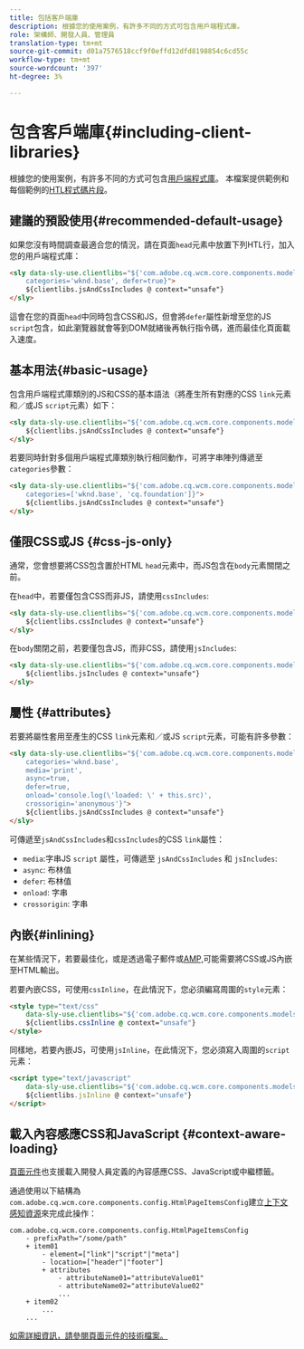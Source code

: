```yaml
---
title: 包括客戶端庫
description: 根據您的使用案例，有許多不同的方式可包含用戶端程式庫。
role: 架構師、開發人員、管理員
translation-type: tm+mt
source-git-commit: d01a7576518ccf9f0effd12dfd8198854c6cd55c
workflow-type: tm+mt
source-wordcount: '397'
ht-degree: 3%

---
```



# 包含客戶端庫{#including-client-libraries}

根據您的使用案例，有許多不同的方式可包含[用戶端程式庫](/help/developing/archetype/uifrontend.md#clientlibs)。 本檔案提供範例和每個範例的[HTL程式碼片段](https://docs.adobe.com/content/help/zh-Hant/experience-manager-htl/using/overview.html)。

## 建議的預設使用{#recommended-default-usage}

如果您沒有時間調查最適合您的情況，請在頁面`head`元素中放置下列HTL行，加入您的用戶端程式庫：

```html
<sly data-sly-use.clientlibs="${'com.adobe.cq.wcm.core.components.models.ClientLibraries' @
    categories='wknd.base', defer=true}">
    ${clientlibs.jsAndCssIncludes @ context="unsafe"}
</sly>
```

這會在您的頁面`head`中同時包含CSS和JS，但會將`defer`屬性新增至您的JS `script`包含，如此瀏覽器就會等到DOM就緒後再執行指令碼，進而最佳化頁面載入速度。

## 基本用法{#basic-usage}

包含用戶端程式庫類別的JS和CSS的基本語法（將產生所有對應的CSS `link`元素和／或JS `script`元素）如下：

```html
<sly data-sly-use.clientlibs="${'com.adobe.cq.wcm.core.components.models.ClientLibraries' @ categories='wknd.base'}">
    ${clientlibs.jsAndCssIncludes @ context="unsafe"}
</sly>
```

若要同時針對多個用戶端程式庫類別執行相同動作，可將字串陣列傳遞至`categories`參數：

```html
<sly data-sly-use.clientlibs="${'com.adobe.cq.wcm.core.components.models.ClientLibraries' @
    categories=['wknd.base', 'cq.foundation']}">
    ${clientlibs.jsAndCssIncludes @ context="unsafe"}
</sly>
```

## 僅限CSS或JS {#css-js-only}

通常，您會想要將CSS包含置於HTML `head`元素中，而JS包含在`body`元素關閉之前。

在`head`中，若要僅包含CSS而非JS，請使用`cssIncludes`:

```html
<sly data-sly-use.clientlibs="${'com.adobe.cq.wcm.core.components.models.ClientLibraries' @ categories='wknd.base'}">
    ${clientlibs.cssIncludes @ context="unsafe"}
</sly>
```

在`body`關閉之前，若要僅包含JS，而非CSS，請使用`jsIncludes`:

```html
<sly data-sly-use.clientlibs="${'com.adobe.cq.wcm.core.components.models.ClientLibraries' @ categories='wknd.base'}">
    ${clientlibs.jsIncludes @ context="unsafe"}
</sly>
```

## 屬性 {#attributes}

若要將屬性套用至產生的CSS `link`元素和／或JS `script`元素，可能有許多參數：

```html
<sly data-sly-use.clientlibs="${'com.adobe.cq.wcm.core.components.models.ClientLibraries' @
    categories='wknd.base',
    media='print',
    async=true,
    defer=true,
    onload='console.log(\'loaded: \' + this.src)',
    crossorigin='anonymous'}">
    ${clientlibs.jsAndCssIncludes @ context="unsafe"}
</sly>
```

可傳遞至`jsAndCssIncludes`和`cssIncludes`的CSS `link`屬性：

* `media`:字串JS `script` 屬性，可傳遞至 `jsAndCssIncludes` 和 `jsIncludes`:
* `async`: 布林值
* `defer`: 布林值
* `onload`: 字串
* `crossorigin`: 字串

## 內嵌{#inlining}

在某些情況下，若要最佳化，或是透過電子郵件或[AMP,](amp.md)可能需要將CSS或JS內嵌至HTML輸出。

若要內嵌CSS，可使用`cssInline`，在此情況下，您必須編寫周圍的`style`元素：

```html
<style type="text/css"
    data-sly-use.clientlibs="${'com.adobe.cq.wcm.core.components.models.ClientLibraries' @ categories='wknd.base'}">
    ${clientlibs.cssInline @ context="unsafe"}
</style>
```

同樣地，若要內嵌JS，可使用`jsInline`，在此情況下，您必須寫入周圍的`script`元素：

```html
<script type="text/javascript"
    data-sly-use.clientlibs="${'com.adobe.cq.wcm.core.components.models.ClientLibraries' @ categories='wknd.base'}">
    ${clientlibs.jsInline @ context="unsafe"}
</script>
```

## 載入內容感應CSS和JavaScript {#context-aware-loading}

[頁面元件](/help/components/page.md)也支援載入開發人員定義的內容感應CSS、JavaScript或中繼標籤。

通過使用以下結構為`com.adobe.cq.wcm.core.components.config.HtmlPageItemsConfig`建立[上下文感知資源](context-aware-configs.md)來完成此操作：

```text
com.adobe.cq.wcm.core.components.config.HtmlPageItemsConfig
    - prefixPath="/some/path"
    + item01
        - element=["link"|"script"|"meta"]
        - location=["header"|"footer"]
        + attributes
            - attributeName01="attributeValue01"
            - attributeName02="attributeValue02"
            ...
    + item02
        ...
    ...
```

[如需詳細資訊，請參閱頁面元件的技術檔案。](https://github.com/adobe/aem-core-wcm-components/tree/master/content/src/content/jcr_root/apps/core/wcm/components/page/v2/page#loading-of-context-aware-cssjs)
